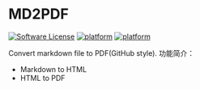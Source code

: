 MD2PDF
=====

[![Software License](https://img.shields.io/badge/license-MIT-brightgreen.svg)](LICENSE.txt)
[![platform](https://img.shields.io/badge/python-2.7-green.svg)]()
[![platform](https://img.shields.io/badge/python-3.5-green.svg)]()

Convert markdown file to PDF(GitHub style).
功能简介：
* Markdown to HTML
* HTML to PDF
